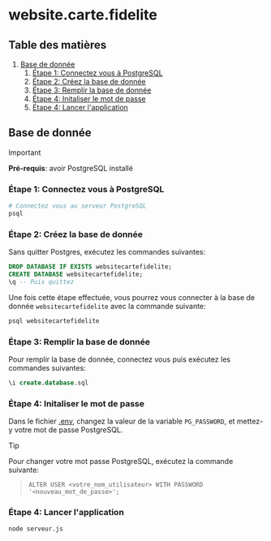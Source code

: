 # website.carte.fidelite <!-- omit in toc -->

## Table des matières <!-- omit in toc -->

1. [Base de donnée](#base-de-donnée)
   1. [Étape 1: Connectez vous à PostgreSQL](#étape-1-connectez-vous-à-postgresql)
   2. [Étape 2: Créez la base de donnée](#étape-2-créez-la-base-de-donnée)
   3. [Étape 3: Remplir la base de donnée](#étape-3-remplir-la-base-de-donnée)
   4. [Étape 4: Initaliser le mot de passe](#étape-4-initaliser-le-mot-de-passe)
   5. [Étape 4: Lancer l'application](#étape-4-lancer-lapplication)

## Base de donnée

> [!IMPORTANT]  
> **Pré-requis**: avoir PostgreSQL installé

### Étape 1: Connectez vous à PostgreSQL

```bash
# Connectez vous au serveur PostgreSQL
psql
```

<!-- ### Étape 2: Changez le mot de passe

Dans Postgres, exécutez les commandes suivantes:

```sql
-- Une fois connecté, changez le mdp de l'utilisateur
\password
-- Entrez le nouveau mot de passe: `alo`
Enter new password for user "<votre_nom_utilisateur>": alo
Enter it again: alo
``` -->

### Étape 2: Créez la base de donnée

Sans quitter Postgres, exécutez les commandes suivantes:

```sql
DROP DATABASE IF EXISTS websitecartefidelite;
CREATE DATABASE websitecartefidelite;
\q -- Puis quittez
```

Une fois cette étape effectuée, vous pourrez vous connecter à la base de donnée `websitecartefidelite` avec la commande suivante:

```bash
psql websitecartefidelite
```

### Étape 3: Remplir la base de donnée

Pour remplir la base de donnée, connectez vous puis exécutez les commandes suivantes:

```sql
\i create.database.sql
```

### Étape 4: Initaliser le mot de passe

Dans le fichier [.env](.env), changez la valeur de la variable `PG_PASSWORD`, et mettez-y votre mot de passe PostgreSQL.

> [!TIP]  
> Pour changer votre mot passe PostgreSQL, exécutez la commande suivante:
>
> > `ALTER USER <votre_nom_utilisateur> WITH PASSWORD '<nouveau_mot_de_passe>';`

### Étape 4: Lancer l'application

```bash
node serveur.js
```

